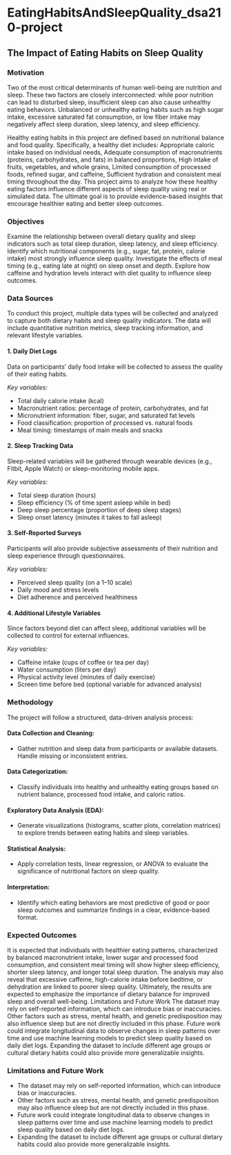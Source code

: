 # EatingHabitsAndSleepQuality_dsa210-project


## The Impact of Eating Habits on Sleep Quality

### Motivation

Two of the most critical determinants of human well-being are nutrition and sleep. These two factors are closely interconnected: while poor nutrition can lead to disturbed sleep, insufficient sleep can also cause unhealthy eating behaviors. Unbalanced or unhealthy eating habits such as high sugar intake, excessive saturated fat consumption, or low fiber intake may negatively affect sleep duration, sleep latency, and sleep efficiency.

Healthy eating habits in this project are defined based on nutritional balance and food quality. Specifically, a healthy diet includes:
Appropriate caloric intake based on individual needs,
Adequate consumption of macronutrients (proteins, carbohydrates, and fats) in balanced proportions,
High intake of fruits, vegetables, and whole grains,
Limited consumption of processed foods, refined sugar, and caffeine,
Sufficient hydration and consistent meal timing throughout the day.
This project aims to analyze how these healthy eating factors influence different aspects of sleep quality using real or simulated data. The ultimate goal is to provide evidence-based insights that encourage healthier eating and better sleep outcomes.

### Objectives

Examine the relationship between overall dietary quality and sleep indicators such as total sleep duration, sleep latency, and sleep efficiency.
Identify which nutritional components (e.g., sugar, fat, protein, calorie intake) most strongly influence sleep quality.
Investigate the effects of meal timing (e.g., eating late at night) on sleep onset and depth.
Explore how caffeine and hydration levels interact with diet quality to influence sleep outcomes.

### Data Sources

To conduct this project, multiple data types will be collected and analyzed to capture both dietary habits and sleep quality indicators. The data will include quantitative nutrition metrics, sleep tracking information, and relevant lifestyle variables.
#### 1. Daily Diet Logs
Data on participants’ daily food intake will be collected to assess the quality of their eating habits.

*Key variables:*
- Total daily calorie intake (kcal)
- Macronutrient ratios: percentage of protein, carbohydrates, and fat
- Micronutrient information: fiber, sugar, and saturated fat levels
- Food classification: proportion of processed vs. natural foods
- Meal timing: timestamps of main meals and snacks
#### 2. Sleep Tracking Data
Sleep-related variables will be gathered through wearable devices (e.g., Fitbit, Apple Watch) or sleep-monitoring mobile apps.

*Key variables:*
- Total sleep duration (hours)
- Sleep efficiency (% of time spent asleep while in bed)
- Deep sleep percentage (proportion of deep sleep stages)
- Sleep onset latency (minutes it takes to fall asleep)
#### 3. Self-Reported Surveys
Participants will also provide subjective assessments of their nutrition and sleep experience through questionnaires.

*Key variables:*
- Perceived sleep quality (on a 1–10 scale)
- Daily mood and stress levels
- Diet adherence and perceived healthiness
#### 4. Additional Lifestyle Variables
Since factors beyond diet can affect sleep, additional variables will be collected to control for external influences.

*Key variables:*
- Caffeine intake (cups of coffee or tea per day)
- Water consumption (liters per day)
- Physical activity level (minutes of daily exercise)
- Screen time before bed (optional variable for advanced analysis)

### Methodology

The project will follow a structured, data-driven analysis process:
#### Data Collection and Cleaning: 
- Gather nutrition and sleep data from participants or available datasets. Handle missing or inconsistent entries.
#### Data Categorization: 
- Classify individuals into healthy and unhealthy eating groups based on nutrient balance, processed food intake, and caloric ratios.
#### Exploratory Data Analysis (EDA):
- Generate visualizations (histograms, scatter plots, correlation matrices) to explore trends between eating habits and sleep variables.
#### Statistical Analysis: 
- Apply correlation tests, linear regression, or ANOVA to evaluate the significance of nutritional factors on sleep quality.
#### Interpretation:
- Identify which eating behaviors are most predictive of good or poor sleep outcomes and summarize findings in a clear, evidence-based format.
### Expected Outcomes

It is expected that individuals with healthier eating patterns, characterized by balanced macronutrient intake, lower sugar and processed food consumption, and consistent meal timing will show higher sleep efficiency, shorter sleep latency, and longer total sleep duration.
The analysis may also reveal that excessive caffeine, high-calorie intake before bedtime, or dehydration are linked to poorer sleep quality.
Ultimately, the results are expected to emphasize the importance of dietary balance for improved sleep and overall well-being.
Limitations and Future Work
The dataset may rely on self-reported information, which can introduce bias or inaccuracies.
Other factors such as stress, mental health, and genetic predisposition may also influence sleep but are not directly included in this phase.
Future work could integrate longitudinal data to observe changes in sleep patterns over time and use machine learning models to predict sleep quality based on daily diet logs.
Expanding the dataset to include different age groups or cultural dietary habits could also provide more generalizable insights.

### Limitations and Future Work
- The dataset may rely on self-reported information, which can introduce bias or inaccuracies.
- Other factors such as stress, mental health, and genetic predisposition may also influence sleep but are not directly included in this phase.
- Future work could integrate longitudinal data to observe changes in sleep patterns over time and use machine learning models to predict sleep quality based on daily diet logs.
- Expanding the dataset to include different age groups or cultural dietary habits could also provide more generalizable insights.

